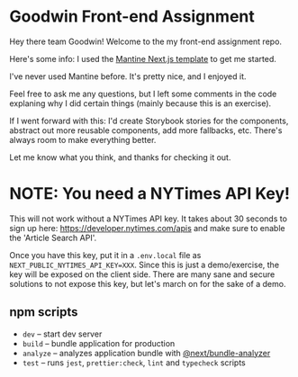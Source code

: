 # Goodwin Front-end Assignment

Hey there team Goodwin! Welcome to the my front-end assignment repo.

Here's some info: I used the [Mantine Next.js template](https://github.com/mantinedev/next-app-template) to get me started.

I've never used Mantine before. It's pretty nice, and I enjoyed it.

Feel free to ask me any questions, but I left some comments in the code explaning why I did certain things (mainly because this is an exercise).

If I went forward with this: I'd create Storybook stories for the components, abstract out more reusable components, add more fallbacks, etc. There's always room to make everything better.

Let me know what you think, and thanks for checking it out.

# NOTE: You need a NYTimes API Key!
This will not work without a NYTimes API key. It takes about 30 seconds to sign up here: https://developer.nytimes.com/apis and make sure to enable the 'Article Search API'.

Once you have this key, put it in a `.env.local` file as `NEXT_PUBLIC_NYTIMES_API_KEY=XXX`. Since
this is just a demo/exercise, the key will be exposed on the client side. There are
many sane and secure solutions to not expose this key, but let's march on for the sake of a demo.

## npm scripts
- `dev` – start dev server
- `build` – bundle application for production
- `analyze` – analyzes application bundle with [@next/bundle-analyzer](https://www.npmjs.com/package/@next/bundle-analyzer)
- `test` – runs `jest`, `prettier:check`, `lint` and `typecheck` scripts



